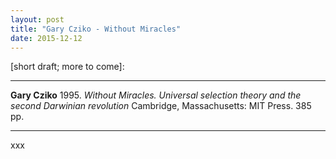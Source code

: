 ```yaml
---
layout: post
title: "Gary Cziko - Without Miracles"
date: 2015-12-12
---
```


[short draft; more to come]:

***
<b>Gary Cziko</b> 1995. _Without Miracles. Universal selection theory and the second Darwinian revolution_ Cambridge, Massachusetts: MIT Press. 385 pp.

***

xxx
